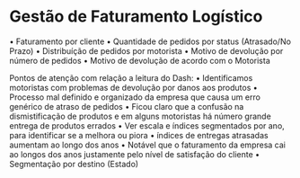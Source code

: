 # Gestão de Faturamento Logístico

• Faturamento por cliente
• Quantidade de pedidos por status (Atrasado/No Prazo)
• Distribuíção de pedidos por motorista
• Motivo de devolução por número de pedidos
• Motivo de devolução de acordo com o Motorista

Pontos de atenção com relação a leitura do Dash:
• Identificamos motoristas com problemas de devolução por danos aos produtos
• Processo mal definido e organizado da empresa que causa um erro genérico de atraso de pedidos
• Ficou claro que a confusão na dismistificação de produtos e em alguns motoristas há número grande entrega de produtos errados
• Ver escala e índices segmentados por ano, para identificar se a melhora ou piora
• índices de entregas atrasadas aumentam ao longo dos anos
• Notável que o faturamento da empresa cai ao longos dos anos justamente pelo nível de satisfação do cliente
• Segmentação por destino (Estado)
